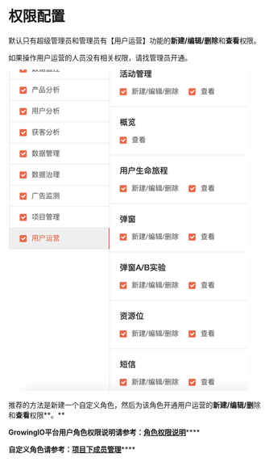 # 权限配置

默认只有超级管理员和管理员有【用户运营】功能的**新建/编辑/删除**和**查看**权限。

如果操作用户运营的人员没有相关权限，请找管理员开通。

![](../.gitbook/assets/image%20%2832%29.png)

推荐的方法是新建一个自定义角色，然后为该角色开通用户运营的**新建/编辑/删**除和**查看**权限**。**

**GrowingIO平台用户角色权限说明请参考：**[**角色权限说明**](https://docs.growingio.com/v3/product-manual/projectmange/role-manage/limit)\*\*\*\*

**自定义角色请参考：**[**项目下成员管理**](https://docs.growingio.com/docs/product-manual/sysmanage/projectmange/project-member#zi-ding-yi-xiang-mu-jiao-se)\*\*\*\*

